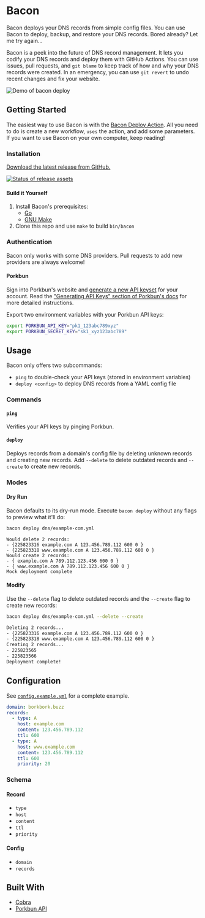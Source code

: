 # Bacon

Bacon deploys your DNS records from simple config files. You can use Bacon to deploy, backup, and restore your DNS records. Bored already? Let me try again...

Bacon is a peek into the future of DNS record management. It lets you codify your DNS records and deploy them with GitHub Actions. You can use issues, pull requests, and `git blame` to keep track of how and why your DNS records were created. In an emergency, you can use `git revert` to undo recent changes and fix your website.

![Demo of bacon deploy](https://user-images.githubusercontent.com/19893438/167231076-2f99e0ce-9ed7-40e4-9b1e-fc2fd578cd0f.gif)

## Getting Started

The easiest way to use Bacon is with the [Bacon Deploy Action](https://github.com/jungaretti/bacon-deploy-action). All you need to do is create a new workflow, `uses` the action, and add some parameters. If you want to use Bacon on your own computer, keep reading!

### Installation

[Download the latest release from GitHub.](https://github.com/jungaretti/bacon/releases)

[![Status of release assets](https://github.com/jungaretti/bacon/actions/workflows/release-assets.yml/badge.svg)](https://github.com/jungaretti/bacon/actions/workflows/release-assets.yml)

#### Build it Yourself

1. Install Bacon's prerequisites:
   - [Go](https://go.dev/dl/)
   - [GNU Make](https://ftp.gnu.org/gnu/make/)
2. Clone this repo and use `make` to build `bin/bacon`

### Authentication

Bacon only works with some DNS providers. Pull requests to add new providers are always welcome!

#### Porkbun

Sign into Porkbun's website and [generate a new API keyset](https://porkbun.com/account/api) for your account. Read the ["Generating API Keys" section of Porkbun's docs](https://kb.porkbun.com/article/190-getting-started-with-the-porkbun-dns-api) for more detailed instructions.

Export two environment variables with your Porkbun API keys:

```bash
export PORKBUN_API_KEY="pk1_123abc789xyz"
export PORKBUN_SECRET_KEY="sk1_xyz123abc789"
```

## Usage

Bacon only offers two subcommands:

- `ping` to double-check your API keys (stored in environment variables)
- `deploy <config>` to deploy DNS records from a YAML config file

### Commands

#### `ping`

Verifies your API keys by pinging Porkbun.

#### `deploy`

Deploys records from a domain's config file by deleting unknown records and creating new records. Add `--delete` to delete outdated records and `--create` to create new records.

### Modes

#### Dry Run

Bacon defaults to its dry-run mode. Execute `bacon deploy` without any flags to preview what it'll do:

```bash
bacon deploy dns/example-com.yml
```

```
Would delete 2 records:
- {225823316 example.com A 123.456.789.112 600 0 }
- {225823318 www.example.com A 123.456.789.112 600 0 }
Would create 2 records:
- { example.com A 789.112.123.456 600 0 }
- { www.example.com A 789.112.123.456 600 0 }
Mock deployment complete
```

#### Modify

Use the `--delete` flag to delete outdated records and the `--create` flag to create new records:

```bash
bacon deploy dns/example-com.yml --delete --create
```

```txt
Deleting 2 records...
- {225823316 example.com A 123.456.789.112 600 0 }
- {225823318 www.example.com A 123.456.789.112 600 0 }
Creating 2 records...
- 225823565
- 225823566
Deployment complete!
```

## Configuration

See [`config.example.yml`](https://github.com/jungaretti/bacon/blob/main/config.example.yml) for a complete example.

```yaml
domain: borkbork.buzz
records:
  - type: A
    host: example.com
    content: 123.456.789.112
    ttl: 600
  - type: A
    host: www.example.com
    content: 123.456.789.112
    ttl: 600
    priority: 20
```

### Schema

#### Record

- `type`
- `host`
- `content`
- `ttl`
- `priority`

#### Config

- `domain`
- `records`

## Built With

- [Cobra](https://cobra.dev/)
- [Porkbun API](https://porkbun.com/api/json/v3/documentation)
